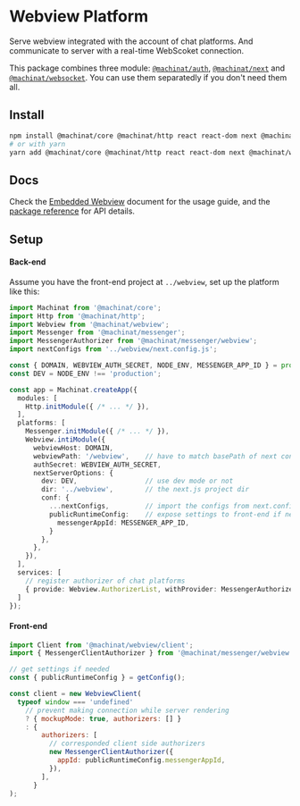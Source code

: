 # Webview Platform

Serve webview integrated with the account of chat platforms. And communicate to
server with a real-time WebScoket connection.

This package combines three module: [`@machinat/auth`](https://github.com/machinat/machinat/tree/master/packages/auth),
[`@machinat/next`](https://github.com/machinat/machinat/tree/master/packages/next)
and [`@machinat/websocket`](https://github.com/machinat/machinat/tree/master/packages/webview).
You can use them separatedly if you don't need them all.

## Install

```bash
npm install @machinat/core @machinat/http react react-dom next @machinat/webview 
# or with yarn
yarn add @machinat/core @machinat/http react react-dom next @machinat/webview
```

## Docs

Check the [Embedded Webview](https://machinat.com/docs/embedded-webview)
document for the usage guide, and the [package reference](https://machinat.com/api/modules/webview.html)
for API details.

## Setup

#### Back-end

Assume you have the front-end project at `../webview`, set up the platform like
this:

```ts
import Machinat from '@machinat/core';
import Http from '@machinat/http';
import Webview from '@machinat/webview';
import Messenger from '@machinat/messenger';
import MessengerAuthorizer from '@machinat/messenger/webview';
import nextConfigs from '../webview/next.config.js';

const { DOMAIN, WEBVIEW_AUTH_SECRET, NODE_ENV, MESSENGER_APP_ID } = process.env;
const DEV = NODE_ENV !== 'production';

const app = Machinat.createApp({
  modules: [
    Http.initModule({ /* ... */ }),
  ],
  platforms: [
    Messenger.initModule({ /* ... */ }),
    Webview.intiModule({
      webviewHost: DOMAIN,
      webviewPath: '/webview',    // have to match basePath of next configs
      authSecret: WEBVIEW_AUTH_SECRET,
      nextServerOptions: {
        dev: DEV,                 // use dev mode or not
        dir: '../webview',        // the next.js project dir
        conf: {
          ...nextConfigs,         // import the configs from next.config.js
          publicRuntimeConfig:    // expose settings to front-end if needed
            messengerAppId: MESSENGER_APP_ID,
          }
        },
      },
    }),
  ],
  services: [
    // register authorizer of chat platforms
    { provide: Webview.AuthorizerList, withProvider: MessengerAuthorizer },
  ]
});
```

#### Front-end

```js
import Client from '@machinat/webview/client';
import { MessengerClientAuthorizer } from '@machinat/messenger/webview';

// get settings if needed
const { publicRuntimeConfig } = getConfig();

const client = new WebviewClient(
  typeof window === 'undefined'
    // prevent making connection while server rendering
    ? { mockupMode: true, authorizers: [] }
    : {
        authorizers: [
          // corresponded client side authorizers
          new MessengerClientAuthorizer({
            appId: publicRuntimeConfig.messengerAppId,
          }),
        ],
      }
);
```
